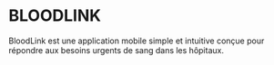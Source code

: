 # BLOODLINK
BloodLink est une application mobile simple et intuitive conçue pour répondre aux besoins urgents de sang dans les hôpitaux.
